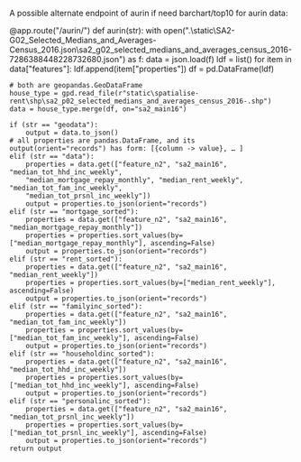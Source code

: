 A possible alternate endpoint of aurin if need barchart/top10 for aurin data:

@app.route("/aurin/<str>")
def aurin(str):
    with open(".\static\SA2-G02_Selected_Medians_and_Averages-Census_2016.json\sa2_g02_selected_medians_and_averages_census_2016-7286388448228732680.json") as f:
        data = json.load(f)
    ldf = list()
    for item in data["features"]:
        ldf.append(item["properties"])
    df = pd.DataFrame(ldf)

    # both are geopandas.GeoDataFrame
    house_type = gpd.read_file(r"static\spatialise-rent\shp\sa2_p02_selected_medians_and_averages_census_2016-.shp")
    data = house_type.merge(df, on="sa2_main16")

    if (str == "geodata"):
        output = data.to_json()
    # all properties are pandas.DataFrame, and its output(orient="records") has form: [{column -> value}, … ]
    elif (str == "data"):
        properties = data.get(["feature_n2", "sa2_main16", "median_tot_hhd_inc_weekly", 
        "median_mortgage_repay_monthly", "median_rent_weekly", "median_tot_fam_inc_weekly", 
        "median_tot_prsnl_inc_weekly"])
        output = properties.to_json(orient="records")
    elif (str == "mortgage_sorted"):
        properties = data.get(["feature_n2", "sa2_main16", "median_mortgage_repay_monthly"])
        properties = properties.sort_values(by=["median_mortgage_repay_monthly"], ascending=False)
        output = properties.to_json(orient="records")
    elif (str == "rent_sorted"):
        properties = data.get(["feature_n2", "sa2_main16", "median_rent_weekly"])
        properties = properties.sort_values(by=["median_rent_weekly"], ascending=False)
        output = properties.to_json(orient="records")
    elif (str == "familyinc_sorted"):
        properties = data.get(["feature_n2", "sa2_main16", "median_tot_fam_inc_weekly"])
        properties = properties.sort_values(by=["median_tot_fam_inc_weekly"], ascending=False)
        output = properties.to_json(orient="records")
    elif (str == "householdinc_sorted"):
        properties = data.get(["feature_n2", "sa2_main16", "median_tot_hhd_inc_weekly"])
        properties = properties.sort_values(by=["median_tot_hhd_inc_weekly"], ascending=False)
        output = properties.to_json(orient="records")
    elif (str == "personalinc_sorted"):
        properties = data.get(["feature_n2", "sa2_main16", "median_tot_prsnl_inc_weekly"])
        properties = properties.sort_values(by=["median_tot_prsnl_inc_weekly"], ascending=False)
        output = properties.to_json(orient="records")
    return output
